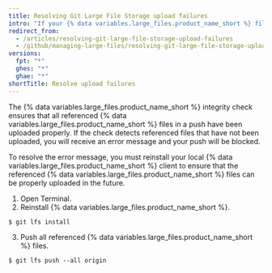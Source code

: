 ```yaml
---
title: Resolving Git Large File Storage upload failures
intro: "If your {% data variables.large_files.product_name_short %} files didn't upload properly, you can take several steps to troubleshoot the upload error."
redirect_from:
  - /articles/resolving-git-large-file-storage-upload-failures
  - /github/managing-large-files/resolving-git-large-file-storage-upload-failures
versions:
  fpt: "*"
  ghes: "*"
  ghae: "*"
shortTitle: Resolve upload failures
---
```


The {% data variables.large_files.product_name_short %} integrity check ensures that all referenced {% data variables.large_files.product_name_short %} files in a push have been uploaded properly. If the check detects referenced files that have not been uploaded, you will receive an error message and your push will be blocked.

To resolve the error message, you must reinstall your local {% data variables.large_files.product_name_short %} client to ensure that the referenced {% data variables.large_files.product_name_short %} files can be properly uploaded in the future.

1. Open Terminal.
2. Reinstall {% data variables.large_files.product_name_short %}.

```shell
$ git lfs install
```

3. Push all referenced {% data variables.large_files.product_name_short %} files.

```shell
$ git lfs push --all origin
```
